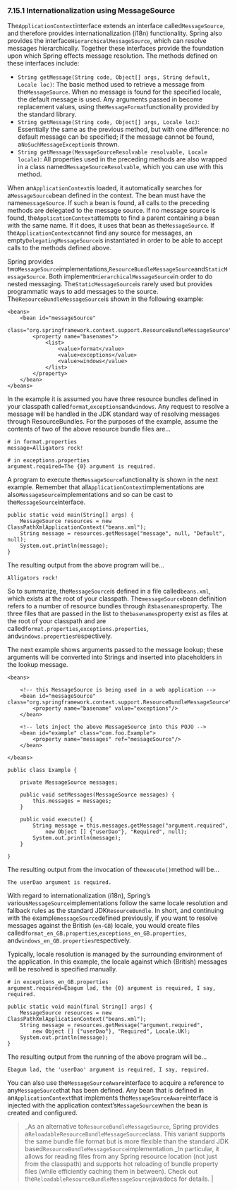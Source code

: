 ### 7.15.1 Internationalization using MessageSource

The`ApplicationContext`interface extends an interface called`MessageSource`, and therefore provides internationalization \(i18n\) functionality. Spring also provides the interface`HierarchicalMessageSource`, which can resolve messages hierarchically. Together these interfaces provide the foundation upon which Spring effects message resolution. The methods defined on these interfaces include:

* `String getMessage(String code, Object[] args, String default, Locale loc)`: The basic method used to retrieve a message from the`MessageSource`. When no message is found for the specified locale, the default message is used. Any arguments passed in become replacement values, using the`MessageFormat`functionality provided by the standard library.
* `String getMessage(String code, Object[] args, Locale loc)`: Essentially the same as the previous method, but with one difference: no default message can be specified; if the message cannot be found, a`NoSuchMessageException`is thrown.
* `String getMessage(MessageSourceResolvable resolvable, Locale locale)`: All properties used in the preceding methods are also wrapped in a class named`MessageSourceResolvable`, which you can use with this method.

When an`ApplicationContext`is loaded, it automatically searches for a`MessageSource`bean defined in the context. The bean must have the name`messageSource`. If such a bean is found, all calls to the preceding methods are delegated to the message source. If no message source is found, the`ApplicationContext`attempts to find a parent containing a bean with the same name. If it does, it uses that bean as the`MessageSource`. If the`ApplicationContext`cannot find any source for messages, an empty`DelegatingMessageSource`is instantiated in order to be able to accept calls to the methods defined above.

Spring provides two`MessageSource`implementations,`ResourceBundleMessageSource`and`StaticMessageSource`. Both implement`HierarchicalMessageSource`in order to do nested messaging. The`StaticMessageSource`is rarely used but provides programmatic ways to add messages to the source. The`ResourceBundleMessageSource`is shown in the following example:

```
<beans>
    <bean id="messageSource"
            class="org.springframework.context.support.ResourceBundleMessageSource">
        <property name="basenames">
            <list>
                <value>format</value>
                <value>exceptions</value>
                <value>windows</value>
            </list>
        </property>
    </bean>
</beans>
```

In the example it is assumed you have three resource bundles defined in your classpath called`format`,`exceptions`and`windows`. Any request to resolve a message will be handled in the JDK standard way of resolving messages through ResourceBundles. For the purposes of the example, assume the contents of two of the above resource bundle files are…​

```
# in format.properties
message=Alligators rock!
```

```
# in exceptions.properties
argument.required=The {0} argument is required.
```

A program to execute the`MessageSource`functionality is shown in the next example. Remember that all`ApplicationContext`implementations are also`MessageSource`implementations and so can be cast to the`MessageSource`interface.

```
public static void main(String[] args) {
    MessageSource resources = new ClassPathXmlApplicationContext("beans.xml");
    String message = resources.getMessage("message", null, "Default", null);
    System.out.println(message);
}
```

The resulting output from the above program will be…​

```
Alligators rock!
```

So to summarize, the`MessageSource`is defined in a file called`beans.xml`, which exists at the root of your classpath. The`messageSource`bean definition refers to a number of resource bundles through its`basenames`property. The three files that are passed in the list to the`basenames`property exist as files at the root of your classpath and are called`format.properties`,`exceptions.properties`, and`windows.properties`respectively.

The next example shows arguments passed to the message lookup; these arguments will be converted into Strings and inserted into placeholders in the lookup message.

```
<beans>

    <!-- this MessageSource is being used in a web application -->
    <bean id="messageSource" class="org.springframework.context.support.ResourceBundleMessageSource">
        <property name="basename" value="exceptions"/>
    </bean>

    <!-- lets inject the above MessageSource into this POJO -->
    <bean id="example" class="com.foo.Example">
        <property name="messages" ref="messageSource"/>
    </bean>

</beans>
```

```
public class Example {

    private MessageSource messages;

    public void setMessages(MessageSource messages) {
        this.messages = messages;
    }

    public void execute() {
        String message = this.messages.getMessage("argument.required",
            new Object [] {"userDao"}, "Required", null);
        System.out.println(message);
    }

}
```

The resulting output from the invocation of the`execute()`method will be…​

```
The userDao argument is required.
```

With regard to internationalization \(i18n\), Spring’s various`MessageSource`implementations follow the same locale resolution and fallback rules as the standard JDK`ResourceBundle`. In short, and continuing with the example`messageSource`defined previously, if you want to resolve messages against the British \(`en-GB`\) locale, you would create files called`format_en_GB.properties`,`exceptions_en_GB.properties`, and`windows_en_GB.properties`respectively.

Typically, locale resolution is managed by the surrounding environment of the application. In this example, the locale against which \(British\) messages will be resolved is specified manually.

```
# in exceptions_en_GB.properties
argument.required=Ebagum lad, the {0} argument is required, I say, required.
```

```
public static void main(final String[] args) {
    MessageSource resources = new ClassPathXmlApplicationContext("beans.xml");
    String message = resources.getMessage("argument.required",
        new Object [] {"userDao"}, "Required", Locale.UK);
    System.out.println(message);
}
```

The resulting output from the running of the above program will be…​

```
Ebagum lad, the 'userDao' argument is required, I say, required.
```

You can also use the`MessageSourceAware`interface to acquire a reference to any`MessageSource`that has been defined. Any bean that is defined in an`ApplicationContext`that implements the`MessageSourceAware`interface is injected with the application context’s`MessageSource`when the bean is created and configured.

> _As an alternative to`ResourceBundleMessageSource`, Spring provides a`ReloadableResourceBundleMessageSource`class. This variant supports the same bundle file format but is more flexible than the standard JDK based`ResourceBundleMessageSource`implementation._In particular, it allows for reading files from any Spring resource location \(not just from the classpath\) and supports hot reloading of bundle property files \(while efficiently caching them in between\). Check out the`ReloadableResourceBundleMessageSource`javadocs for details. |



